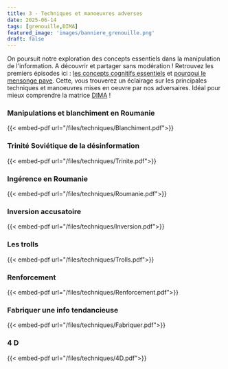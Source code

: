 ```yaml
---
title: 3 - Techniques et manoeuvres adverses
date: 2025-06-14
tags: [grenouille,DIMA]
featured_image: 'images/banniere_grenouille.png'
draft: false
---
```


On poursuit notre exploration des concepts essentiels dans la manipulation de l'information. A découvrir et partager sans modération !
Retrouvez les premiers épisodes ici : [les concepts cognitifs essentiels](https://m82-project.org/ressources/concepts_cognitifs/essentiels/) et [pourqoui le mensonge paye](https://m82-project.org/ressources/concepts_cognitifs/mensonge/).
Cette, vous trouverez un éclairage sur les principales techniques et manoeuvres mises en oeuvre par nos adversaires.
Idéal pour mieux comprendre la matrice [DIMA](https://m82-project.org/ressources/framework_dima_presentation:) !

### Manipulations et blanchiment en Roumanie

{{< embed-pdf url="/files/techniques/Blanchiment.pdf">}}

### Trinité Soviétique de la désinformation

{{< embed-pdf url="/files/techniques/Trinite.pdf">}}

### Ingérence en Roumanie

{{< embed-pdf url="/files/techniques/Roumanie.pdf">}}

### Inversion accusatoire

{{< embed-pdf url="/files/techniques/Inversion.pdf">}}

### Les trolls

{{< embed-pdf url="/files/techniques/Trolls.pdf">}}

### Renforcement

{{< embed-pdf url="/files/techniques/Renforcement.pdf">}}

### Fabriquer une info tendancieuse 

{{< embed-pdf url="/files/techniques/Fabriquer.pdf">}}

### 4 D

{{< embed-pdf url="/files/techniques/4D.pdf">}}


